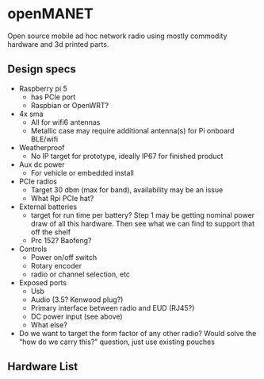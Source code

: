 # openMANET

Open source mobile ad hoc network radio using mostly commodity hardware and 3d printed parts.

## Design specs
  
- Raspberry pi 5 
  - has PCIe port
  - Raspbian or OpenWRT?
- 4x sma
  - All for wifi6 antennas
  - Metallic case may require additional antenna(s) for Pi onboard BLE/wifi 
- Weatherproof 
  - No IP target for prototype, ideally IP67 for finished product
- Aux dc power 
  - For vehicle or embedded install
- PCIe radios 
  - Target 30 dbm (max for band), availability may be an issue
  - What Rpi PCIe hat?
- External batteries 
  - target for run time per battery? Step 1 may be getting nominal power draw of all this hardware. Then see what we can find to support that off the shelf
  - Prc 152? Baofeng?
- Controls 
  - Power on/off switch
  - Rotary encoder
  - radio or channel selection, etc
- Exposed ports 
  - Usb
  - Audio (3.5? Kenwood plug?)
  - Primary interface between radio and EUD (RJ45?)
  - DC power input (see above) 
  - What else?
- Do we want to target the form factor of any other radio? Would solve the “how do we carry this?” question, just use existing pouches

## Hardware List
